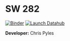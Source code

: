 # SW 282

[![Binder](https://mybinder.org/badge_logo.svg)](https://mybinder.org/v2/gh/ds-modules/SW-282/master)
[![Launch Datahub](https://img.shields.io/badge/Launch-UCB%20Datahub-blue.svg)](http://datahub.berkeley.edu/user-redirect/interact?account=ds-modules&repo=SW-282&branch=master&path=.)


**Developer:** Chris Pyles

